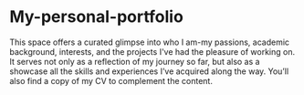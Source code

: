 # My-personal-portfolio
This space offers a curated glimpse into who I am-my passions, academic background, interests, and the projects I've had the pleasure of working on. It serves not only as a reflection of my journey so far, but also as a showcase all the skills and experiences I’ve acquired along the way.  You’ll also find a copy of my CV to complement the content. 
